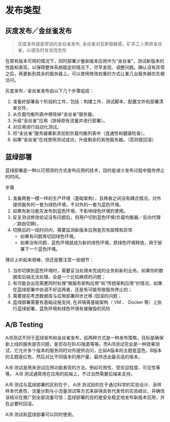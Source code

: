 # 发布类型

## 灰度发布／金丝雀发布

> 灰度发布就是常说的金丝雀发布, 金丝雀对瓦斯极敏感，矿井工人携带金丝雀，以便及时发发现危险

在原有版本可用的情况下，同时部署少量新版本应用作为“金丝雀”，测试新版本的性能和表现，以保障整体系统稳定的情况下，尽早发现、调整问题。确认没有异常之后，再更新到其余的服务器上。可以使用修改权重的方式让某几台服务器优先被访问。

灰度发布／金丝雀发布由以下几个步骤组成：

   1. 准备好部署各个阶段的工件，包括：构建工件，测试脚本，配置文件和部署清单文件。
   2. 从负载均衡列表中移除掉“金丝雀”服务器。
   3. 升级“金丝雀”应用（排掉原有流量并进行部署）。
   4. 对应用进行自动化测试。
   5. 将“金丝雀”服务器重新添加到负载均衡列表中（连通性和健康检查）。
   6. 如果“金丝雀”在线使用测试成功，升级剩余的其他服务器。（否则就回滚）

## 蓝绿部署

蓝绿部署是一种以可预测的方式发布应用的技术，目的是减少发布过程中服务停止的时间。

步骤

   1. 准备两套一模一样的生产环境（基础架构），且两者之间没有耦合情况。对外提供服务的一套为绿色环境，不对外的一套为蓝色环境。
   2. 如果有新功能先发布到蓝色环境，不影响绿色环境的使用。
   3. 反复测试修改验证没有问题后，将用户切到蓝色环境(负载均衡器／反向代理／路由切换)，
   4. 切换后的一段时间内，需要监测新版本应用是否有故障和异常
      - 如果有问题再切回绿色环境。
      - 如果没有问题，蓝色环境就成为新的绿色环境，原绿色环境释放，用于部署下一个蓝色环境。

理论上听起来很棒，但还是要注意一些细节：

   1. 当你切换到蓝色环境时，需要妥当处理未完成的业务和新的业务。如果你的数据库后端无法处理，会是一个比较麻烦的问题；
   2. 有可能会出现需要同时处理“微服务架构应用”和“传统架构应用”的情况，如果在蓝绿部署中协调不好这两者，还是有可能导致服务停止的；
   3. 需要提前考虑数据库与应用部署同步迁移 /回滚的问题；
   4. 蓝绿部署需要有基础设施支持, 在非隔离基础架构（ VM 、 Docker 等）上执行蓝绿部署，蓝色环境和绿色环境有被摧毁的风险

## A/B Testing

A/B测试不同于蓝绿发布和金丝雀发布，前两种方式是一种发布策略，目标是确保新上线的服务是否问题，是否存在BUG隐患等等。而A/B测试完全是一种效果测试，它允许多个版本的服务同时对外提供访问，比如A版本的主题是蓝色，B版本的主题是红色，然后对比不同版本的用户量，最终选出最合适的版本。

A/B 测试是用来测试应用功能表现的方法，例如可用性、受欢迎程度、可见性等等。 A/B 测试通常用在应用的前端上，不过当然需要后端来支持。

A/B 测试与蓝绿部署的区别在于， A/B 测试目的在于通过科学的实验设计、采样样本代表性、流量分割与小流量测试等方式来获得具有代表性的实验结论，并确信该结论在推广到全部流量可信；蓝绿部署的目的是安全稳定地发布新版本应用，并在必要时回滚。

A/B 测试和蓝绿部署可以同时使用。

